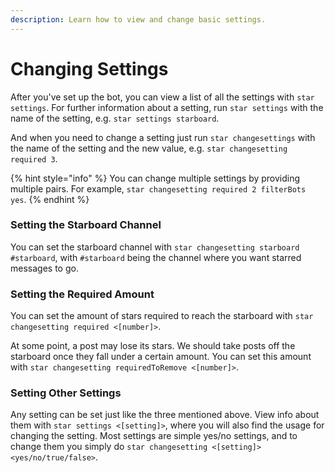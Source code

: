 ```yaml
---
description: Learn how to view and change basic settings.
---
```


# Changing Settings

After you've set up the bot, you can view a list of all the settings with `star settings`. For further information about a setting, run `star settings` with the name of the setting, e.g. `star settings starboard`.

And when you need to change a setting just run `star changesettings` with the name of the setting and the new value, e.g. `star changesetting required 3`.

{% hint style="info" %}
You can change multiple settings by providing multiple pairs. For example, `star changesetting required 2 filterBots yes`.
{% endhint %}

### Setting the Starboard Channel

You can set the starboard channel with `star changesetting starboard #starboard`, with `#starboard` being the channel where you want starred messages to go.

### Setting the Required Amount

You can set the amount of stars required to reach the starboard with `star changesetting required <[number]>`.

At some point, a post may lose its stars. We should take posts off the starboard once they fall under a certain amount. You can set this amount with `star changesetting requiredToRemove <[number]>`.

### Setting Other Settings

Any setting can be set just like the three mentioned above. View info about them with `star settings <[setting]>`, where you will also find the usage for changing the setting. Most settings are simple yes/no settings, and to change them you simply do `star changesetting <[setting]> <yes/no/true/false>`.

